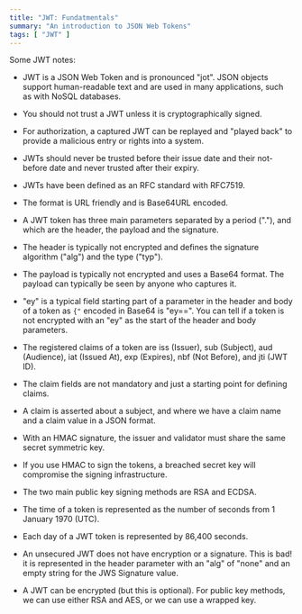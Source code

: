 ```yaml
---
title: "JWT: Fundatmentals"
summary: "An introduction to JSON Web Tokens"
tags: [ "JWT" ]
---
```


Some JWT notes:

- JWT is a JSON Web Token and is pronounced "jot". JSON objects support human-readable text and are used in many applications, such as with NoSQL databases.

- You should not trust a JWT unless it is cryptographically signed.

- For authorization, a captured JWT can be replayed and "played back" to provide a malicious entry or rights into a system.

- JWTs should never be trusted before their issue date and their not-before date and never trusted after their expiry.

- JWTs have been defined as an RFC standard with RFC7519.

- The format is URL friendly and is Base64URL encoded.

- A JWT token has three main parameters separated by a period ("."), and which are the header, the payload and the signature.

- The header is typically not encrypted and defines the signature algorithm ("alg") and the type ("typ").

- The payload is typically not encrypted and uses a Base64 format. The payload can typically be seen by anyone who captures it.

- "ey" is a typical field starting part of a parameter in the header and body of a token as `{"` encoded in Base64 is "ey==". You can tell if a token is not encrypted with an "ey" as the start of the header and body parameters.

- The registered claims of a token are iss (Issuer), sub (Subject), aud (Audience), iat (Issued At), exp (Expires), nbf (Not Before), and jti (JWT ID).

- The claim fields are not mandatory and just a starting point for defining claims.

- A claim is asserted about a subject, and where we have a claim name and a claim value in a JSON format.

- With an HMAC signature, the issuer and validator must share the same secret symmetric key.

- If you use HMAC to sign the tokens, a breached secret key will compromise the signing infrastructure.

- The two main public key signing methods are RSA and ECDSA.

- The time of a token is represented as the number of seconds from 1 January 1970 (UTC).

- Each day of a JWT token is represented by 86,400 seconds.

- An unsecured JWT does not have encryption or a signature. This is bad! it is represented in the header parameter with an "alg" of "none" and an empty string for the JWS Signature value.

- A JWT can be encrypted (but this is optional). For public key methods, we can use either RSA and AES, or we can use a wrapped key.